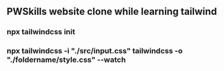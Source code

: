 PWSkills website clone while learning tailwind
---
### npx tailwindcss init
### npx tailwindcss -i "./src/input.css" tailwindcss -o "./foldername/style.css" --watch
